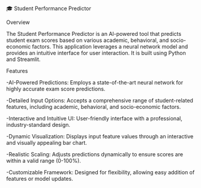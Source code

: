 🎓 Student Performance Predictor

Overview

The Student Performance Predictor is an AI-powered tool that predicts student exam scores based on various academic, behavioral, and socio-economic factors. This application leverages a neural network model and provides an intuitive interface for user interaction. It is built using Python and Streamlit.

Features

-AI-Powered Predictions: Employs a state-of-the-art neural network for highly accurate exam score predictions.

-Detailed Input Options: Accepts a comprehensive range of student-related features, including academic, behavioral, and socio-economic factors.

-Interactive and Intuitive UI: User-friendly interface with a professional, industry-standard design.

-Dynamic Visualization: Displays input feature values through an interactive and visually appealing bar chart.

-Realistic Scaling: Adjusts predictions dynamically to ensure scores are within a valid range (0-100%).

-Customizable Framework: Designed for flexibility, allowing easy addition of features or model updates.


